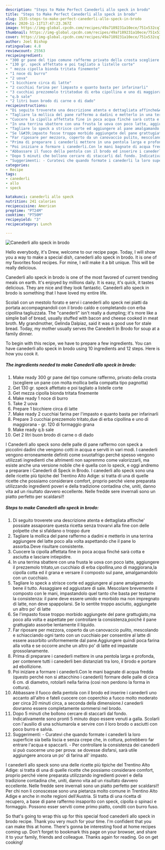 ```yaml
---
description: "Steps to Make Perfect Canederli allo speck in brodo"
title: "Steps to Make Perfect Canederli allo speck in brodo"
slug: 1535-steps-to-make-perfect-canederli-allo-speck-in-brodo
date: 2020-11-11T17:47:23.367Z
image: https://img-global.cpcdn.com/recipes/49a7189231a10ece/751x532cq70/canederli-allo-speck-in-brodo-recipe-main-photo.jpg
thumbnail: https://img-global.cpcdn.com/recipes/49a7189231a10ece/751x532cq70/canederli-allo-speck-in-brodo-recipe-main-photo.jpg
cover: https://img-global.cpcdn.com/recipes/49a7189231a10ece/751x532cq70/canederli-allo-speck-in-brodo-recipe-main-photo.jpg
author: Joel Bishop
ratingvalue: 4.8
reviewcount: 25563
recipeingredient:
- "300 gr pane del tipo comune raffermo privato della crosta scegliere un pane con molta mollica bella compatta tipo pagnotta"
- "130 gr. speck affettato e poi tagliato a listelle corte"
- " mezza cipolla bionda tritata finemente"
- "1 noce di burro"
- "2 uova"
- "1 bicchiere circa di latte"
- "2 cucchiai farina per limpasto e quanto basta per infarinarli"
- "3 cucchiai prezzemolo tritatodue di erba cipollina e uno di maggiorana  gr 120 di formaggio grana"
- "q.b sale"
- "2 litri buon brodo di carne o di dado"
recipeinstructions:
- "Di seguito troverete una descrizione atenta e dettagliata affinche&#39; possiate assaporare questa ricetta senza trovarvi alla fine con delle polpette che si sfaldano o troppo dure"
- "Tagliare la mollica del pane raffermo a dadini e metterlo in una terrina aggiungere del latte poco alla volta aspettando che il pane lo assorba.Deve risultare consistente."
- "Cuocere la cipolla affettata fine in poca acqua finché sarà cotta e asciutta e lasciare intiepidire."
- "In una terrina sbattere con una frusta le uova con poco latte, aggiungere il prezzemolo tritato,un cucchiaio di erba cipollina,uno di maggiorana,la cipolla cotta ed il grana e versare il composto sul pane, amalgamandolo con un cucchiaio."
- "Tagliare lo speck a strisce corte ed aggiungere al pane amalgamando bene il tutto. Assaggiare ed aggiustare di sale. Mescolare brevemente il composto con le mani, impastandolo quel tanto che basta per testarne la consistenza: il pane deve essere umido e morbido ma non impregnato di latte, non deve spappolarsi. Se lo sentite troppo asciutto, aggiungete un altro po&#39; di latte"
- "Se l&#39;impasto fosse troppo morbido aggiungete del pane grattugiato,ma poco alla volta e aspettate per controllare la consistenza,poiché il pane grattugiato assorbe lentamente il liquido."
- "Far riposare per mezzora, coperto da un canovaccio pulito, mescolando e schiacciando ogni tanto con un cucchiaio per consentire al latte di essere assorbito uniformemente dal pane.Aggiungere quindi poca farina alla volta e se occorre anche un altro po&#39; di latte ed impastate grossolanamente."
- "Prima di preparare i canederli mettere in una pentola larga e profonda, per contenere tutti i canederli ben distanziati tra loro, il brodo e portare ad ebollizione."
- "Poi iniziare a formare i canederli.Con le mani bagnate di acqua fredda (questo perché non si attacchino i canederli) formare delle palle di circa 6 cm. di diametro, rotolarli nella farina (così non perdono la forma in cottura)."
- "Abbassare il fuoco della pentola con il brodo ed inserire i canederli uno accanto all&#39;altro e fateli cuocere con coperchio a fuoco molto moderato per circa 20 minuti circa, a seconda della dimensione.I canederli dovranno essere completamente sommersi nel brodo."
- "Dopo 5 minuti che bollono cercare di staccarli dal fondo. Indicativamente sono pronti 5 minuto dopo essere venuti a galla. Scolarli con l&#39;ausilio di una schiumarola e servire con il loro brodo o asciutti con poco burro e salvia."
- "Suggerimenti: - Curatevi che quando formate i canederli la loro superficie sia bella liscia e senza crepe che, in cottura, potrebbero far entrare l&#39;acqua e spaccarli. - Per controllare la consistenza dei canederli si può cuocerne uno per prova: se dovesse disfarsi, sarà utile aggiungere ancora un po&#39; di farina all&#39; impasto."
categories:
- Recipe
tags:
- canederli
- allo
- speck

katakunci: canederli allo speck 
nutrition: 241 calories
recipecuisine: American
preptime: "PT24M"
cooktime: "PT50M"
recipeyield: "3"
recipecategory: Lunch

---
```



![Canederli allo speck in brodo](https://img-global.cpcdn.com/recipes/49a7189231a10ece/751x532cq70/canederli-allo-speck-in-brodo-recipe-main-photo.jpg)

Hello everybody, it's Drew, welcome to our recipe page. Today, I will show you a way to make a special dish, canederli allo speck in brodo. It is one of my favorites food recipes. For mine, I will make it a bit unique. This will be really delicious.

Canederli allo speck in brodo is one of the most favored of current trending meals on earth. It's enjoyed by millions daily. It is easy, it's quick, it tastes delicious. They are nice and they look fantastic. Canederli allo speck in brodo is something that I have loved my entire life.

Scolali con un mestolo forato e servi i canederli allo speck nei piatti da portata accompagnandoli con il brodo caldo e completando con erba cipollina tagliuzzata. The &#34;canederli&#34; isn&#39;t really a dumpling; it&#39;s more like a simple ball of bread, usually stuffed with bacon and cheese cooked in meat broth. My grandmother, Gelinda Dalpiaz, said it was a good use for stale bread. Today, my mother usually serves the Canederli In Brodo for soup at a family dinner.


To begin with this recipe, we have to prepare a few ingredients. You can have canederli allo speck in brodo using 10 ingredients and 12 steps. Here is how you cook it.

<!--inarticleads1-->

##### The ingredients needed to make Canederli allo speck in brodo:

1. Make ready 300 gr pane del tipo comune raffermo, privato della crosta (scegliere un pane con molta mollica bella compatta tipo pagnotta)
1. Get 130 gr. speck affettato e poi tagliato a listelle corte
1. Get  mezza cipolla bionda tritata finemente
1. Make ready 1 noce di burro
1. Take 2 uova
1. Prepare 1 bicchiere circa di latte
1. Make ready 2 cucchiai farina per l&#39;impasto e quanto basta per infarinarli
1. Prepare 3 cucchiai prezzemolo tritato,due di erba cipollina e uno di maggiorana - gr. 120 di formaggio grana
1. Make ready q.b sale
1. Get 2 litri buon brodo di carne o di dado


I Canederli allo speck sono delle palle di pane raffermo con speck a piccolini dadini che vengono cotti in acqua e serviti in vari modi. I canederli vengono erroneamente definiti come svuotafrigo perché spesso vengono utilizzati ingredienti che altrimenti non sapremmo come valorizzarli, ma esiste anche una versione nobile che è quella con lo speck, e oggi andremo a preparare i Canederli di Speck in Brodo. I canederli allo speck sono una delle ricette più tipiche del Trentino Alto Adige: si tratta di una di quelle ricette che possiamo considerare comfort, proprio perché viene preparata utilizzando ingredienti poveri e della tradizione contadina che, uniti, danno vita ad un risultato davvero eccellente. Nelle fredde sere invernali sono un piatto perfetto per scaldarsi!! 

<!--inarticleads2-->

##### Steps to make Canederli allo speck in brodo:

1. Di seguito troverete una descrizione atenta e dettagliata affinche&#39; possiate assaporare questa ricetta senza trovarvi alla fine con delle polpette che si sfaldano o troppo dure
1. Tagliare la mollica del pane raffermo a dadini e metterlo in una terrina aggiungere del latte poco alla volta aspettando che il pane lo assorba.Deve risultare consistente.
1. Cuocere la cipolla affettata fine in poca acqua finché sarà cotta e asciutta e lasciare intiepidire.
1. In una terrina sbattere con una frusta le uova con poco latte, aggiungere il prezzemolo tritato,un cucchiaio di erba cipollina,uno di maggiorana,la cipolla cotta ed il grana e versare il composto sul pane, amalgamandolo con un cucchiaio.
1. Tagliare lo speck a strisce corte ed aggiungere al pane amalgamando bene il tutto. Assaggiare ed aggiustare di sale. Mescolare brevemente il composto con le mani, impastandolo quel tanto che basta per testarne la consistenza: il pane deve essere umido e morbido ma non impregnato di latte, non deve spappolarsi. Se lo sentite troppo asciutto, aggiungete un altro po&#39; di latte
1. Se l&#39;impasto fosse troppo morbido aggiungete del pane grattugiato,ma poco alla volta e aspettate per controllare la consistenza,poiché il pane grattugiato assorbe lentamente il liquido.
1. Far riposare per mezzora, coperto da un canovaccio pulito, mescolando e schiacciando ogni tanto con un cucchiaio per consentire al latte di essere assorbito uniformemente dal pane.Aggiungere quindi poca farina alla volta e se occorre anche un altro po&#39; di latte ed impastate grossolanamente.
1. Prima di preparare i canederli mettere in una pentola larga e profonda, per contenere tutti i canederli ben distanziati tra loro, il brodo e portare ad ebollizione.
1. Poi iniziare a formare i canederli.Con le mani bagnate di acqua fredda (questo perché non si attacchino i canederli) formare delle palle di circa 6 cm. di diametro, rotolarli nella farina (così non perdono la forma in cottura).
1. Abbassare il fuoco della pentola con il brodo ed inserire i canederli uno accanto all&#39;altro e fateli cuocere con coperchio a fuoco molto moderato per circa 20 minuti circa, a seconda della dimensione.I canederli dovranno essere completamente sommersi nel brodo.
1. Dopo 5 minuti che bollono cercare di staccarli dal fondo. Indicativamente sono pronti 5 minuto dopo essere venuti a galla. Scolarli con l&#39;ausilio di una schiumarola e servire con il loro brodo o asciutti con poco burro e salvia.
1. Suggerimenti: - Curatevi che quando formate i canederli la loro superficie sia bella liscia e senza crepe che, in cottura, potrebbero far entrare l&#39;acqua e spaccarli. - Per controllare la consistenza dei canederli si può cuocerne uno per prova: se dovesse disfarsi, sarà utile aggiungere ancora un po&#39; di farina all&#39; impasto.


I canederli allo speck sono una delle ricette più tipiche del Trentino Alto Adige: si tratta di una di quelle ricette che possiamo considerare comfort, proprio perché viene preparata utilizzando ingredienti poveri e della tradizione contadina che, uniti, danno vita ad un risultato davvero eccellente. Nelle fredde sere invernali sono un piatto perfetto per scaldarsi!! Per chi non li conoscesse sono una pietanza molto comune in Trentino Alto Adige e anche in molte regioni dell&#39;Austria. Si tratta di una ricetta di recupero, a base di pane raffermo insaporito con speck, cipolla o spinaci e formaggio. Possono esser serviti come primo piatto, conditi con burro fuso. 

So that's going to wrap this up for this special food canederli allo speck in brodo recipe. Thank you very much for your time. I'm confident that you can make this at home. There's gonna be interesting food at home recipes coming up. Don't forget to bookmark this page on your browser, and share it to your family, friends and colleague. Thanks again for reading. Go on get cooking!
